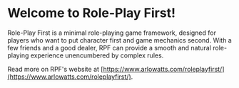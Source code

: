 # Welcome to Role-Play First!

Role-Play First is a minimal role-playing game framework, designed for players who want to put character first and game mechanics second. With a few friends and a good dealer, RPF can provide a smooth and natural role-playing experience unencumbered by complex rules.

Read more on RPF's website at [https://www.arlowatts.com/roleplayfirst/](https://www.arlowatts.com/roleplayfirst/).
